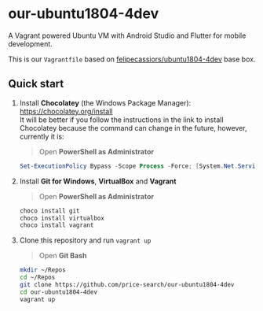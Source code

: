 # our-ubuntu1804-4dev

A Vagrant powered Ubuntu VM with Android Studio and Flutter for mobile development.

This is our `Vagrantfile` based on [felipecassiors/ubuntu1804-4dev](https://app.vagrantup.com/felipecassiors/boxes/ubuntu1804-4dev) base box.

## Quick start

1. Install **Chocolatey** (the Windows Package Manager): <https://chocolatey.org/install>  
   It will be better if you follow the instructions in the link to install Chocolatey because the command can change in the future, however, currently it is:
   > Open **PowerShell as Administrator**

   ```powershell
   Set-ExecutionPolicy Bypass -Scope Process -Force; [System.Net.ServicePointManager]::SecurityProtocol = [System.Net.ServicePointManager]::SecurityProtocol -bor 3072; iex ((New-Object System.Net.WebClient).DownloadString('https://chocolatey.org/install.ps1'))
   ```

2. Install **Git for Windows**, **VirtualBox** and **Vagrant**
   > Open **PowerShell as Administrator**

   ```powershell
   choco install git
   choco install virtualbox
   choco install vagrant
   ```

3. Clone this repository and run `vagrant up`
   > Open **Git Bash**

   ```bash
   mkdir ~/Repos
   cd ~/Repos
   git clone https://github.com/price-search/our-ubuntu1804-4dev
   cd our-ubuntu1804-4dev
   vagrant up
   ```
